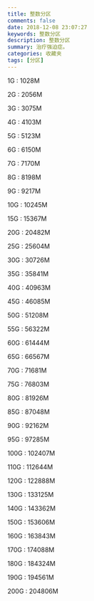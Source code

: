 ```yaml
---
title: 整数分区
comments: false
date: 2018-12-08 23:07:27
keywords: 整数分区
description: 整数分区
summary: 治疗强迫症。
categories: 收藏夹
tags: [分区]
---
```


1G : 1028M

2G : 2056M

3G : 3075M

4G : 4103M

5G : 5123M

6G : 6150M

7G : 7170M

8G : 8198M

9G : 9217M

10G : 10245M

15G : 15367M

20G : 20482M

25G : 25604M

30G : 30726M

35G : 35841M

40G : 40963M

45G : 46085M

50G : 51208M

55G : 56322M

60G : 61444M

65G : 66567M

70G : 71681M

75G : 76803M

80G : 81926M

85G : 87048M

90G : 92162M

95G : 97285M

100G : 102407M

110G : 112644M

120G : 122888M

130G : 133125M

140G : 143362M

150G : 153606M

160G : 163843M

170G : 174088M

180G : 184324M

190G : 194561M

200G : 204806M
